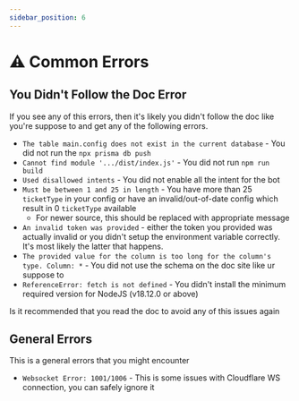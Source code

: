 ```yaml
---
sidebar_position: 6
---
```


# ⚠️ Common Errors

## You Didn't Follow the Doc Error
If you see any of this errors, then it's likely you didn't follow the doc like you're suppose to and get any of the following errors.
*  `The table main.config does not exist in the current database` - You did not run the `npx prisma db push`
* `Cannot find module '.../dist/index.js'` - You did not run `npm run build`
* `Used disallowed intents` - You did not enable all the intent for the bot
* `Must be between 1 and 25 in length` - You have more than 25 `ticketType` in your config or have an invalid/out-of-date config which result in 0 `ticketType` available
    * For newer source, this should be replaced with appropriate message
* `An invalid token was provided` - either the token you provided was actually invalid or you didn't setup the environment variable correctly. It's most likely the latter that happens.
* `The provided value for the column is too long for the column's type. Column: *` - You did not use the schema on the doc site like ur suppose to
* `ReferenceError: fetch is not defined` - You didn't install the minimum required version for NodeJS (v18.12.0 or above)

Is it recommended that you read the doc to avoid any of this issues again

## General Errors
This is a general errors that you might encounter
* `Websocket Error: 1001/1006` - This is some issues with Cloudflare WS connection, you can safely ignore it
